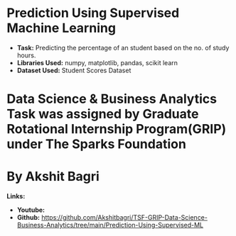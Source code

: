 # Prediction Using Supervised Machine Learning
* **Task:** Predicting the percentage of an student based on the no. of study hours.
* **Libraries Used:** numpy, matplotlib, pandas, scikit learn
* **Dataset Used:** Student Scores Dataset
# Data Science & Business Analytics Task was assigned by Graduate Rotational Internship Program(GRIP) under The Sparks Foundation 
# By Akshit Bagri

**Links:**

* **Youtube:** 
* **Github:** https://github.com/Akshitbagri/TSF-GRIP-Data-Science-Business-Analytics/tree/main/Prediction-Using-Supervised-ML
